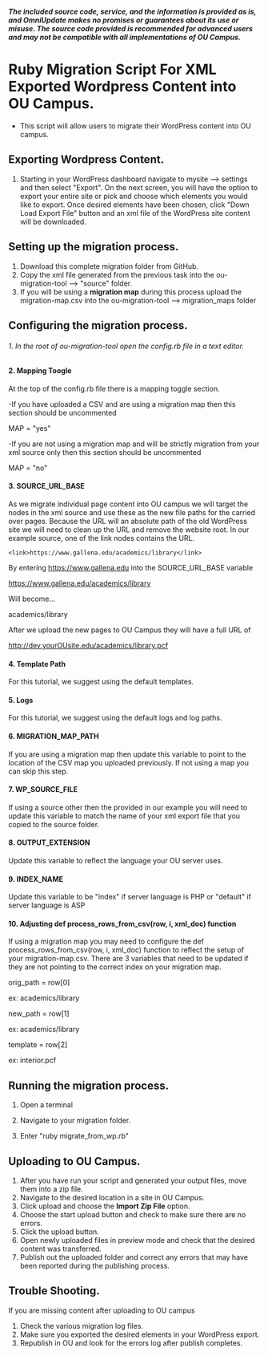 ***The included source code, service, and the information is provided as is, and OmniUpdate makes no promises or guarantees about its use or misuse. The source code provided is recommended for advanced users and may not be compatible with all implementations of OU Campus.***

# Ruby Migration Script For XML Exported Wordpress Content into OU Campus. 
- This script will allow users to migrate their WordPress content into OU campus. 

## Exporting Wordpress Content. 
1. Starting in your WordPress dashboard navigate to mysite --> settings and then select "Export". On the next screen, you will have the option to export your entire site or pick and choose which elements you would like to export. Once desired elements have been chosen, click "Down Load Export File" button and an xml file of the WordPress site content will be downloaded. 

## Setting up the migration process. 
1. Download this complete migration folder from GitHub. 
2. Copy the xml file generated from the previous task into the ou-migration-tool --> "source" folder.
3. If you will be using a **migration map** during this process upload the migration-map.csv into the ou-migration-tool --> migration_maps folder 


## Configuring the migration process. 
###### 1. In the root of ou-migration-tool open the config.rb file in a text editor.

#### 2. Mapping Toogle

At the top of the config.rb file there is a mapping toggle section. 

-If you have uploaded a CSV and are using a migration map then this section should be uncommented

MAP = "yes"

-If you are not using a migration map and will be strictly migration from your xml source only then this section should be uncommented

MAP = "no"

#### 3. SOURCE_URL_BASE
As we migrate individual page content into OU campus we will target the <link></link> nodes in the xml source and use these as the new file paths for the carried over pages. Because the URL will an absolute path of the old WordPress site we will need to clean up the URL and remove the website root. In our example source, one of the link nodes contains the URL. 


`<link>https://www.gallena.edu/academics/library</link>`


By entering https://www.gallena.edu into the SOURCE_URL_BASE variable 


https://www.gallena.edu/academics/library
 
Will become...

academics/library 

After we upload the new pages to OU Campus they will have a full URL of 

http://dev.yourOUsite.edu/academics/library.pcf

#### 4. Template Path
For this tutorial, we suggest using the default templates. 

#### 5. Logs
For this tutorial, we suggest using the default logs and log paths. 

#### 6. MIGRATION_MAP_PATH
If you are using a migration map then update this variable to point to the location of the CSV map you uploaded previously. If not using a map you can skip this step. 

#### 7. WP_SOURCE_FILE 
If using a source other then the provided in our example you will need to update this variable to match the name of your xml export file that you copied to the source folder. 

#### 8. OUTPUT_EXTENSION 
Update this variable to reflect the language your OU server uses. 

#### 9. INDEX_NAME 
Update this variable to be "index" if server language is PHP or "default" if server language is ASP 

#### 10. Adjusting def process_rows_from_csv(row, i, xml_doc) function
If using a migration map you may need to configure the def process_rows_from_csv(row, i, xml_doc) function to reflect the setup of your migration-map.csv. There are 3 variables that need to be updated if they are not pointing to the correct index on your migration map.

  orig_path = row[0]
  
  ex: academics/library 
  
  new_path = row[1]
  
  ex: academics/library 
  
  template = row[2]
  
  ex: interior.pcf

## Running the migration process. 

1. Open a terminal 

2. Navigate to your migration folder.

3. Enter "ruby migrate_from_wp.rb"

 ## Uploading to OU Campus.
1. After you have run your script and generated your output files, move them into a zip file. 
2. Navigate to the desired location in a site in OU Campus. 
3. Click upload and choose the **Import Zip File** option. 
4. Choose the start upload button and check to make sure there are no errors. 
5. Click the upload button. 
6. Open newly uploaded files in preview mode and check that the desired content was transferred. 
7. Publish out the uploaded folder and correct any errors that may have been reported during the publishing process. 

 ## Trouble Shooting. 
If you are missing content after uploading to OU campus 
1. Check the various migration log files. 
2. Make sure you exported the desired elements in your WordPress export. 
3. Republish in OU and look for the errors log after publish completes. 
